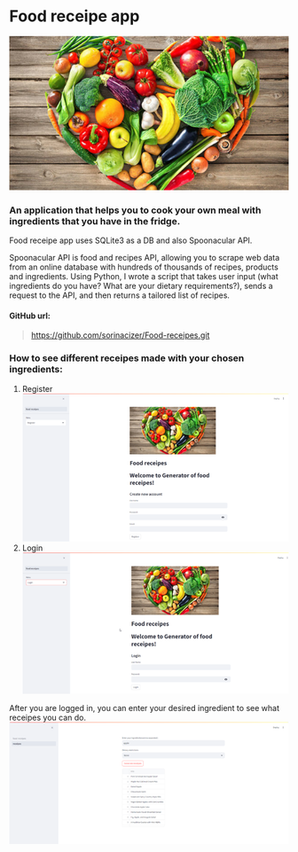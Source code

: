 # Food receipe app
![img.jpg](./food.jpg)
### An application that helps you to cook your own meal with ingredients that you have in the fridge.
Food receipe app uses SQLite3 as a DB and also Spoonacular API.

Spoonacular API is food and recipes API, allowing you to scrape web data from an online database with hundreds of thousands of recipes, products and ingredients. Using Python, I wrote a script that takes user input (what ingredients do you have? What are your dietary requirements?), sends a request to the API, and then returns a tailored list of recipes.

#### GitHub url:
>https://github.com/sorinacizer/Food-receipes.git

### How to see different receipes made with your chosen ingredients:
1. Register
![img1.png](Picture1.png)
2. Login
![img2.png](Picture2.png)

After you are logged in, you can enter your desired ingredient to see what receipes you can do.
![img3.png](Picture3.png)
